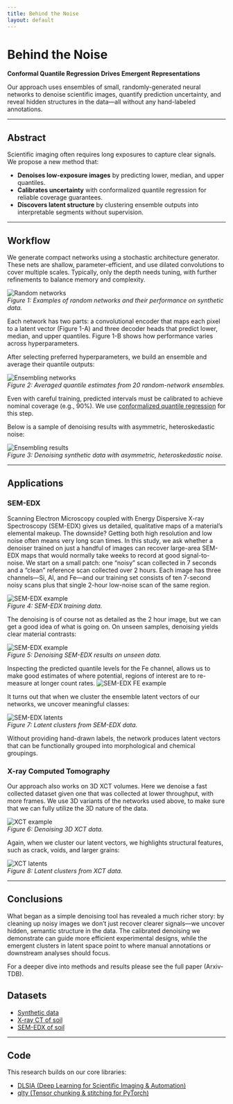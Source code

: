 ```yaml
---
title: Behind the Noise
layout: default
---
```


# Behind the Noise  
**Conformal Quantile Regression Drives Emergent Representations**

Our approach uses ensembles of small, randomly-generated neural networks to denoise scientific images, quantify prediction uncertainty, and reveal hidden structures in the data—all without any hand-labeled annotations.

---

## Abstract

Scientific imaging often requires long exposures to capture clear signals. We propose a new method that:

- **Denoises low-exposure images** by predicting lower, median, and upper quantiles.  
- **Calibrates uncertainty** with conformalized quantile regression for reliable coverage guarantees.  
- **Discovers latent structure** by clustering ensemble outputs into interpretable segments without supervision.

---

## Workflow

We generate compact networks using a stochastic architecture generator. These nets are shallow, parameter-efficient, and use dilated convolutions to cover multiple scales. Typically, only the depth needs tuning, with further refinements to balance memory and complexity.

![Random networks](assets/images/Suplementary_Figure1.png)  
*Figure 1: Examples of random networks and their performance on synthetic data.*

Each network has two parts: a convolutional encoder that maps each pixel to a latent vector (Figure 1-A) and three decoder heads that predict lower, median, and upper quantiles. Figure 1-B shows how performance varies across hyperparameters.

After selecting preferred hyperparameters, we build an ensemble and average their quantile outputs:

![Ensembling networks](assets/images/Figure1.png)  
*Figure 2: Averaged quantile estimates from 20 random-network ensembles.*

Even with careful training, predicted intervals must be calibrated to achieve nominal coverage (e.g., 90%). We use [conformalized quantile regression](https://arxiv.org/abs/1905.03222) for this step.

Below is a sample of denoising results with asymmetric, heteroskedastic noise:

![Ensembling results](assets/images/Suplementary_Figure2.png)  
*Figure 3: Denoising synthetic data with asymmetric, heteroskedastic noise.*

---

## Applications

### SEM-EDX

Scanning Electron Microscopy coupled with Energy Dispersive X-ray Spectroscopy (SEM-EDX) gives us detailed, qualitative maps of a material’s elemental makeup. The downside? Getting both high resolution and low noise often means very long scan times. In this study, we ask whether a denoiser trained on just a handful of images can recover large-area SEM-EDX maps that would normally take weeks to record at good signal-to-noise. We start on a small patch: one “noisy” scan collected in 7 seconds and a “clean” reference scan collected over 2 hours. Each image has three channels—Si, Al, and Fe—and our training set consists of ten 7-second noisy scans plus that single 2-hour low-noise scan of the same region.

![SEM-EDX example](assets/images/Suplementary_Figure3.png)  
*Figure 4: SEM-EDX training data.*

The denoising is of course not as detailed as the 2 hour image, but we can get a good idea of what is going on. On unseen samples, denoising yields clear material contrasts:

![SEM-EDX example](assets/images/Figure2.png)  
*Figure 5: Denoising SEM-EDX results on unseen data.*

Inspecting the predicted quantile levels for the Fe channel, allows us to make good estimates of where potential, regions of interest are to re-measure at longer count rates. 
![SEM-EDX FE example](assets/images/Suplementary_Figure5.png)  

It turns out that when we cluster the ensemble latent vectors of our networks, we uncover meaningful classes:

![SEM-EDX latents](assets/images/Suplementary_Figure7.png)  
*Figure 7: Latent clusters from SEM-EDX data.*

Without providing hand-drawn labels, the network produces latent vectors that can be functionally grouped into morphological and chemical groupings. 

### X-ray Computed Tomography

Our approach also works on 3D XCT volumes. Here we denoise a fast collected dataset given one that was collected at lower throughput, with more frames. We use 3D variants of the networks used above, to make sure that we can fully utilize the 3D nature of the data.

![XCT example](assets/images/Suplementary_Figure6.png)  
*Figure 6: Denoising 3D XCT data.*

Again, when we cluster our latent vectors, we highlights structural features, such as crack, voids, and larger grains:

![XCT latents](assets/images/Figure3.png)  
*Figure 8: Latent clusters from XCT data.*

---

## Conclusions

What began as a simple denoising tool has revealed a much richer story: by cleaning up noisy images we don’t just recover clearer signals—we uncover hidden, semantic structure in the data. The calibrated denoising we demonstrate can guide more efficient experimental designs, while the emergent clusters in latent space point to where manual annotations or downstream analyses should focus.  

For a deeper dive into methods and results please see the full paper (Arxiv-TDB).  


## Datasets

- [Synthetic data](https://huggingface.co/datasets/phzwart/BTN_Synthetic)  
- [X-ray CT of soil](https://huggingface.co/datasets/phzwart/BTN_XCT)  
- [SEM-EDX of soil](https://huggingface.co/datasets/phzwart/BTN_SEM-EDX)  

---

## Code

This research builds on our core libraries:

- [DLSIA (Deep Learning for Scientific Imaging & Automation)](https://github.com/phzwart/dlsia)  
- [qlty (Tensor chunking & stitching for PyTorch)](https://github.com/phzwatr/qlty)  
